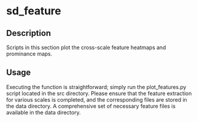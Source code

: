 # sd_feature
## Description
Scripts in this section plot the cross-scale feature heatmaps and prominance maps.

## Usage
Executing the function is straightforward; simply run the plot_features.py script located in the src directory. Please ensure that the feature extraction for various scales is completed, and the corresponding files are stored in the data directory. A comprehensive set of necessary feature files is available in the data directory.

